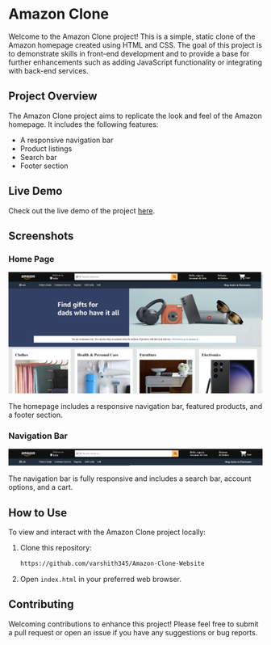 # Amazon Clone

Welcome to the Amazon Clone project! This is a simple, static clone of the Amazon homepage created using HTML and CSS. The goal of this project is to demonstrate skills in front-end development and to provide a base for further enhancements such as adding JavaScript functionality or integrating with back-end services.

## Project Overview

The Amazon Clone project aims to replicate the look and feel of the Amazon homepage. It includes the following features:

- A responsive navigation bar
- Product listings
- Search bar
- Footer section

## Live Demo

Check out the live demo of the project [here]( https://varshith345.github.io/Amazon-Clone-Website/).

## Screenshots

### Home Page

![Home Page](https://github.com/varshith345/Amazon-Clone-Website/blob/main/home.png)

The homepage includes a responsive navigation bar, featured products, and a footer section.

### Navigation Bar

![Navigation Bar](https://github.com/varshith345/Amazon-Clone-Website/blob/main/navbar.png)

The navigation bar is fully responsive and includes a search bar, account options, and a cart.

## How to Use

To view and interact with the Amazon Clone project locally:

1. Clone this repository:
    ```bash
    https://github.com/varshith345/Amazon-Clone-Website
    ```
2. Open `index.html` in your preferred web browser.

## Contributing

Welcoming contributions to enhance this project! Please feel free to submit a pull request or open an issue if you have any suggestions or bug reports.


